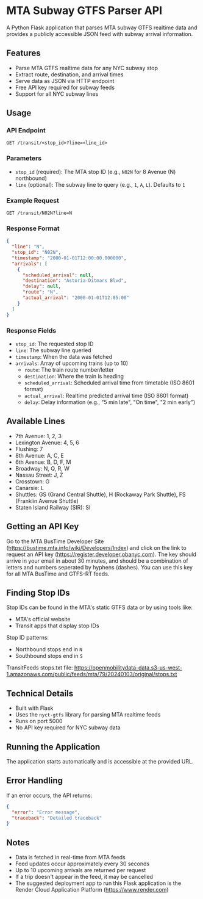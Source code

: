 # MTA Subway GTFS Parser API

A Python Flask application that parses MTA subway GTFS realtime data and provides a publicly accessible JSON feed with subway  arrival information.

## Features

- Parse MTA GTFS realtime data for any NYC subway stop
- Extract route, destination, and arrival times
- Serve data as JSON via HTTP endpoint
- Free API key required for subway feeds
- Support for all NYC subway lines

## Usage

### API Endpoint

```
GET /transit/<stop_id>?line=<line_id>
```

### Parameters

- `stop_id` (required): The MTA stop ID (e.g., `N02N` for 8 Avenue (N) northbound)
- `line` (optional): The subway line to query (e.g., `1`, `A`, `L`). Defaults to `1`

### Example Request

```
GET /transit/N02N?line=N
```

### Response Format

```json
{
  "line": "N",
  "stop_id": "N02N",
  "timestamp": "2000-01-01T12:00:00.000000",
  "arrivals": [
    {
      "scheduled_arrival": null,
      "destination": "Astoria-Ditmars Blvd",
      "delay": null,
      "route": "N",
      "actual_arrival": "2000-01-01T12:05:00"
    }
  ]
}
```

### Response Fields

- `stop_id`: The requested stop ID
- `line`: The subway line queried
- `timestamp`: When the data was fetched
- `arrivals`: Array of upcoming trains (up to 10)
  - `route`: The train route number/letter
  - `destination`: Where the train is heading
  - `scheduled_arrival`: Scheduled arrival time from timetable (ISO 8601 format)
  - `actual_arrival`: Realtime predicted arrival time (ISO 8601 format)
  - `delay`: Delay information (e.g., "5 min late", "On time", "2 min early")

## Available Lines

  - 7th Avenue: 1, 2, 3
  - Lexington Avenue: 4, 5, 6
  - Flushing: 7
  - 8th Avenue: A, C, E
  - 6th Avenue: B, D, F, M
  - Broadway: N, Q, R, W
  - Nassau Street: J, Z
  - Crosstown: G
  - Canarsie: L
  - Shuttles: GS (Grand Central Shuttle), H (Rockaway Park Shuttle), FS (Franklin Avenue Shuttle)
  - Staten Island Railway (SIR): SI

## Getting an API Key

Go to the MTA BusTime Developer Site (https://bustime.mta.info/wiki/Developers/Index) and click on the link to request an API key (https://register.developer.obanyc.com). The key should arrive in your email in about 30 minutes, and should be a combination of letters and numbers seperated by hyphens (dashes). You can use this key for all MTA BusTime and GTFS-RT feeds.

## Finding Stop IDs

Stop IDs can be found in the MTA's static GTFS data or by using tools like:
- MTA's official website
- Transit apps that display stop IDs

Stop ID patterns:
- Northbound stops end in `N`
- Southbound stops end in `S`

TransitFeeds stops.txt file: https://openmobilitydata-data.s3-us-west-1.amazonaws.com/public/feeds/mta/79/20240103/original/stops.txt

## Technical Details

- Built with Flask
- Uses the `nyct-gtfs` library for parsing MTA realtime feeds
- Runs on port 5000
- No API key required for NYC subway data

## Running the Application

The application starts automatically and is accessible at the provided URL.

## Error Handling

If an error occurs, the API returns:

```json
{
  "error": "Error message",
  "traceback": "Detailed traceback"
}
```

## Notes

- Data is fetched in real-time from MTA feeds
- Feed updates occur approximately every 30 seconds
- Up to 10 upcoming arrivals are returned per request
- If a trip doesn't appear in the feed, it may be cancelled
- The suggested deployment app to run this Flask application is the Render Cloud Application Platform (https://www.render.com)
